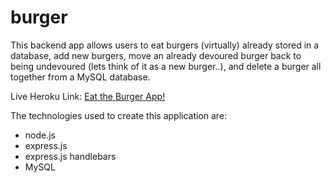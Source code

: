 # burger

This backend app allows users to eat burgers (virtually) already stored in a database, add new burgers, move an already devoured burger back to being undevoured (lets think of it as a new burger..), and delete a burger all together from a MySQL database.

Live Heroku Link: <a href="https://hidden-sands-28956.herokuapp.com/">Eat the Burger App!</a>

The technologies used to create this application are:

- node.js
- express.js
- express.js handlebars
- MySQL